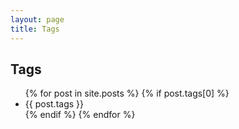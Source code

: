 ```yaml
---
layout: page
title: Tags
---
```


<h2>Tags</h2>

<ul>
    {% for post in site.posts %}
    	{% if post.tags[0] %}
    		<li><a>{{ post.tags }}</a></li>
	{% endif %}
    {% endfor %}
</ul>






